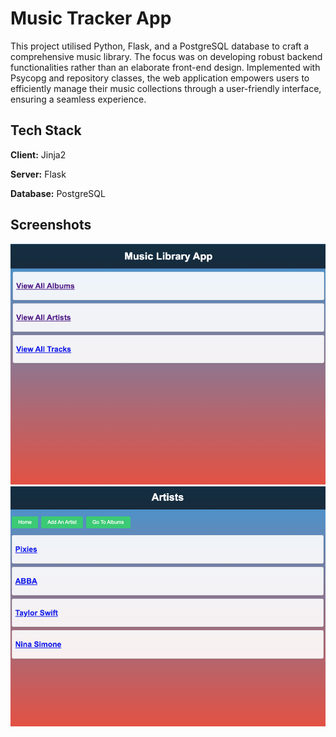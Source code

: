 # Music Tracker App
This project utilised Python, Flask, and a PostgreSQL database to craft a comprehensive music library. The focus was on developing robust backend functionalities rather than an elaborate front-end design. Implemented with Psycopg and repository classes, the web application empowers users to efficiently manage their music collections through a user-friendly interface, ensuring a seamless experience.

## Tech Stack

**Client:** Jinja2

**Server:** Flask

**Database:** PostgreSQL




## Screenshots
![App Screenshot](/screenshots/Screenshot%202023-10-30%20at%2014.46.46.png)
![App Screenshot](/screenshots/Screenshot%202023-10-30%20at%2014.46.56.png)
